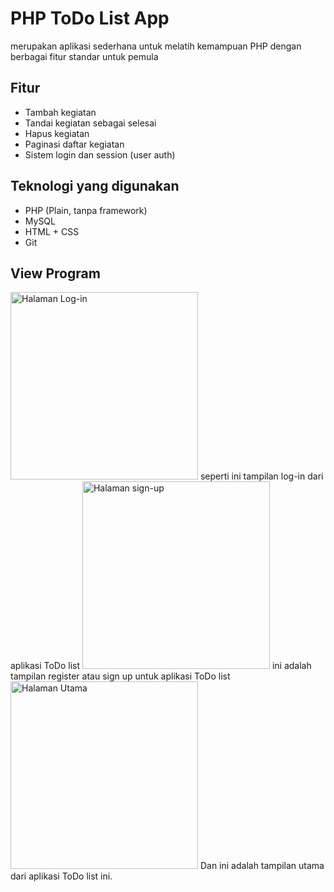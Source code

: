 # PHP ToDo List App

merupakan aplikasi sederhana untuk melatih kemampuan PHP dengan berbagai fitur standar untuk pemula

## Fitur 
- Tambah kegiatan
- Tandai kegiatan sebagai selesai
- Hapus kegiatan
- Paginasi daftar kegiatan
- Sistem login dan session (user auth)

## Teknologi yang digunakan
- PHP (Plain, tanpa framework)
- MySQL
- HTML + CSS
- Git

## View Program 
<img src="Screenshot/halaman_login.png" alt="Halaman Log-in" width="300"/>
seperti ini tampilan log-in dari aplikasi ToDo list

<img src="Screenshot/halaman_sign_in.png" alt="Halaman sign-up" width="300"/>
ini adalah tampilan register atau sign up untuk aplikasi ToDo list

<img src="Screenshot/halaman_utama.png" alt="Halaman Utama" width="300"/>
Dan ini adalah tampilan utama dari aplikasi ToDo list ini.
